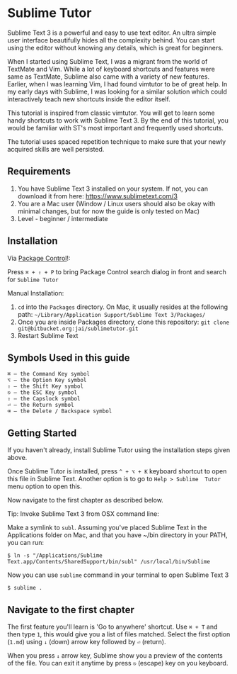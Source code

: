 Sublime Tutor
==============

Sublime Text 3 is a powerful and easy to use text editor. An ultra simple user
interface beautifully hides all the complexity behind. You can start using the
editor without knowing any details, which is great for beginners.

When I started using Sublime Text, I was a migrant from the world of TextMate
and Vim. While a lot of keyboard shortcuts and features were same as TextMate, Sublime also came with a variety of new features. Earlier, when I was learning Vim, I had found vimtutor to be of great help. In my early days with Sublime, I was looking for a similar solution which could interactively teach new shortcuts inside the editor itself.

This tutorial is inspired from classic vimtutor. You will get to learn
some handy shortcuts to work with Sublime Text 3. By the end of this tutorial,
you would be familiar with ST's most important and frequently used shortcuts. 

The tutorial uses spaced repetition technique to make sure that your newly 
acquired skills are well persisted.

Requirements
-------------

1. You have Sublime Text 3 installed on your system. If not, you can download
   it from here: https://www.sublimetext.com/3
2. You are a Mac user (Window / Linux users should also be okay with minimal 
   changes, but for now the guide is only tested on Mac)
3. Level - beginner / intermediate

Installation
-------------

Via [Package Control](https://Sublime.wbond.net/)!:

Press `⌘ + ⇧ + P` to bring Package Control search dialog in front and search
for `Sublime Tutor`

Manual Installation:

1. `cd` into the `Packages` directory. On Mac, it usually resides at the
   following path: `~/Library/Application Support/Sublime Text 3/Packages/`
2. Once you are inside Packages directory, clone this repository:
   `git clone git@bitbucket.org:jai/sublimetutor.git`
4. Restart Sublime Text


Symbols Used in this guide
---------------------------

    ⌘ – the Command Key symbol
    ⌥ – the Option Key symbol
    ⇧ – the Shift Key symbol
    ⎋ – the ESC Key symbol
    ⇪ – the Capslock symbol
    ⏎ – the Return symbol
    ⌫ – the Delete / Backspace symbol

Getting Started
----------------

If you haven't already, install Sublime Tutor using the installation steps
given above.

Once Sublime Tutor is installed, press `^ + ⌥ + K` keyboard shortcut to open
this file in Sublime Text. Another option is to go to `Help > Sublime 
Tutor` menu option to open this.

Now navigate to the first chapter as described below.

Tip: Invoke Sublime Text 3 from OSX command line:

Make a symlink to `subl`. Assuming you've placed Sublime Text in the
Applications folder on Mac, and that you have ~/bin directory in your PATH,
you can run:

    $ ln -s "/Applications/Sublime Text.app/Contents/SharedSupport/bin/subl" /usr/local/bin/Sublime

Now you can use `sublime` command in your terminal to open Sublime Text 3

    $ sublime .

Navigate to the first chapter
------------------------------

The first feature you'll learn is 'Go to anywhere' shortcut. Use `⌘ + T` and 
then type `1`, this would give you a list of files matched. Select
the first option (`1.md`) using `↓` (down) arrow key followed by `⏎` (return).

When you press `↓` arrow key, Sublime show you a preview of the contents of the
file. You can exit it anytime by press `⎋` (escape) key on you keyboard.


[^git]: Git is a version control system - https://git-scm.com/

[^resources]: Unofficial Sublime Text Guide is an excellent resource - http://docs.Sublimetext.info/en/latest/basic_concepts.html

